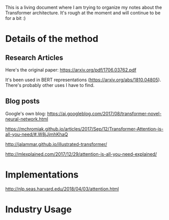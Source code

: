 This is a living document where I am trying to organize my notes about the Transformer architecture. It's rough at the moment and will continue to be for a bit :)

# Details of the method

## Research Articles

Here's the original paper: https://arxiv.org/pdf/1706.03762.pdf

It's been used in BERT representations (https://arxiv.org/abs/1810.04805). There's probably other uses I have to find.

## Blog posts

Google's own blog: https://ai.googleblog.com/2017/08/transformer-novel-neural-network.html

https://mchromiak.github.io/articles/2017/Sep/12/Transformer-Attention-is-all-you-need/#.W8jJjmhKhaQ

http://jalammar.github.io/illustrated-transformer/

http://mlexplained.com/2017/12/29/attention-is-all-you-need-explained/

# Implementations 

http://nlp.seas.harvard.edu/2018/04/03/attention.html

# Industry Usage

